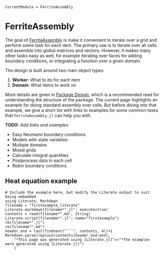 ```@meta
CurrentModule = FerriteAssembly
```

# FerriteAssembly
The goal of [FerriteAssembly](https://github.com/KnutAM/FerriteAssembly.jl) 
is make it convenient to iterate over a grid and perform some task for each item.
The primary use is to iterate over all cells and assemble into global matrices and 
vectors. However, it makes many other tasks easy as well, for example iterating over faces for adding boundary conditions, or integrating a function over a given domain. 

The design is built around two main object types
1. **Worker**: What to do for each item
2. **Domain**: What items to work on

More details are given in [Package Design](design.md), which is a recommended read for understanding the structure of the package. The current page highlights an example for doing standard assembly over cells. But before diving into that example, we give a short list with links to examples for some common tasks that `FerriteAssembly.jl` can help you with.

**TODO:** *Add links and examples*

* Easy Neumann boundary conditions
* Models with state variables
* Multiple domains
* Mixed grids
* Calculate integral quantities
* Postprocess data in each cell
* Robin boundary conditions

## Heat equation example
```@eval
# Include the example here, but modify the Literate output to suit being embedded
using Literate, Markdown
filename = "firstexample_literate"
Literate.markdown(filename*".jl"; execute=true)
contents = read(filename*".md", String)
Literate.script(filename*".jl"; name="firstexample")
rm(filename*".jl")
rm(filename*".md")
header_end = last(findnext("```", contents, 4))+1
Markdown.parse(replace(contents[header_end:end], 
    "*This page was generated using [Literate.jl]"=>"*The examples were generated using [Literate.jl]")
    )
```

